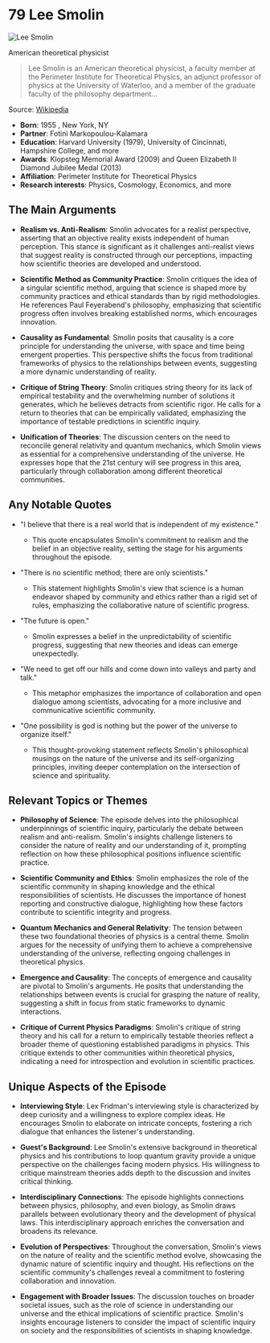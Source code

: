 # 79 Lee Smolin


![Lee Smolin](https://encrypted-tbn0.gstatic.com/images?q=tbn:ANd9GcQqNvik3MzYQgfK6_5iPE-Tqb_ueXbkCDZGbRWrWQ&s=0)

American theoretical physicist

> Lee Smolin is an American theoretical physicist, a faculty member at the Perimeter Institute for Theoretical Physics, an adjunct professor of physics at the University of Waterloo, and a member of the graduate faculty of the philosophy department...

Source: [Wikipedia](https://en.wikipedia.org/wiki/Lee_Smolin)

- **Born**: 1955 , New York, NY
- **Partner**: Fotini Markopoulou-Kalamara
- **Education**: Harvard University (1979), University of Cincinnati, Hampshire College, and more
- **Awards**: Klopsteg Memorial Award (2009) and Queen Elizabeth II Diamond Jubilee Medal (2013)
- **Affiliation**: Perimeter Institute for Theoretical Physics
- **Research interests**: Physics, Cosmology, Economics, and more


## The Main Arguments

- **Realism vs. Anti-Realism**: Smolin advocates for a realist perspective, asserting that an objective reality exists independent of human perception. This stance is significant as it challenges anti-realist views that suggest reality is constructed through our perceptions, impacting how scientific theories are developed and understood.

- **Scientific Method as Community Practice**: Smolin critiques the idea of a singular scientific method, arguing that science is shaped more by community practices and ethical standards than by rigid methodologies. He references Paul Feyerabend's philosophy, emphasizing that scientific progress often involves breaking established norms, which encourages innovation.

- **Causality as Fundamental**: Smolin posits that causality is a core principle for understanding the universe, with space and time being emergent properties. This perspective shifts the focus from traditional frameworks of physics to the relationships between events, suggesting a more dynamic understanding of reality.

- **Critique of String Theory**: Smolin critiques string theory for its lack of empirical testability and the overwhelming number of solutions it generates, which he believes detracts from scientific rigor. He calls for a return to theories that can be empirically validated, emphasizing the importance of testable predictions in scientific inquiry.

- **Unification of Theories**: The discussion centers on the need to reconcile general relativity and quantum mechanics, which Smolin views as essential for a comprehensive understanding of the universe. He expresses hope that the 21st century will see progress in this area, particularly through collaboration among different theoretical communities.

## Any Notable Quotes

- "I believe that there is a real world that is independent of my existence."
  - This quote encapsulates Smolin's commitment to realism and the belief in an objective reality, setting the stage for his arguments throughout the episode.

- "There is no scientific method; there are only scientists."
  - This statement highlights Smolin's view that science is a human endeavor shaped by community and ethics rather than a rigid set of rules, emphasizing the collaborative nature of scientific progress.

- "The future is open."
  - Smolin expresses a belief in the unpredictability of scientific progress, suggesting that new theories and ideas can emerge unexpectedly.

- "We need to get off our hills and come down into valleys and party and talk."
  - This metaphor emphasizes the importance of collaboration and open dialogue among scientists, advocating for a more inclusive and communicative scientific community.

- "One possibility is god is nothing but the power of the universe to organize itself."
  - This thought-provoking statement reflects Smolin's philosophical musings on the nature of the universe and its self-organizing principles, inviting deeper contemplation on the intersection of science and spirituality.

## Relevant Topics or Themes

- **Philosophy of Science**: The episode delves into the philosophical underpinnings of scientific inquiry, particularly the debate between realism and anti-realism. Smolin's insights challenge listeners to consider the nature of reality and our understanding of it, prompting reflection on how these philosophical positions influence scientific practice.

- **Scientific Community and Ethics**: Smolin emphasizes the role of the scientific community in shaping knowledge and the ethical responsibilities of scientists. He discusses the importance of honest reporting and constructive dialogue, highlighting how these factors contribute to scientific integrity and progress.

- **Quantum Mechanics and General Relativity**: The tension between these two foundational theories of physics is a central theme. Smolin argues for the necessity of unifying them to achieve a comprehensive understanding of the universe, reflecting ongoing challenges in theoretical physics.

- **Emergence and Causality**: The concepts of emergence and causality are pivotal to Smolin's arguments. He posits that understanding the relationships between events is crucial for grasping the nature of reality, suggesting a shift in focus from static frameworks to dynamic interactions.

- **Critique of Current Physics Paradigms**: Smolin's critique of string theory and his call for a return to empirically testable theories reflect a broader theme of questioning established paradigms in physics. This critique extends to other communities within theoretical physics, indicating a need for introspection and evolution in scientific practices.

## Unique Aspects of the Episode

- **Interviewing Style**: Lex Fridman's interviewing style is characterized by deep curiosity and a willingness to explore complex ideas. He encourages Smolin to elaborate on intricate concepts, fostering a rich dialogue that enhances the listener's understanding.

- **Guest's Background**: Lee Smolin's extensive background in theoretical physics and his contributions to loop quantum gravity provide a unique perspective on the challenges facing modern physics. His willingness to critique mainstream theories adds depth to the discussion and invites critical thinking.

- **Interdisciplinary Connections**: The episode highlights connections between physics, philosophy, and even biology, as Smolin draws parallels between evolutionary theory and the development of physical laws. This interdisciplinary approach enriches the conversation and broadens its relevance.

- **Evolution of Perspectives**: Throughout the conversation, Smolin's views on the nature of reality and the scientific method evolve, showcasing the dynamic nature of scientific inquiry and thought. His reflections on the scientific community's challenges reveal a commitment to fostering collaboration and innovation.

- **Engagement with Broader Issues**: The discussion touches on broader societal issues, such as the role of science in understanding our universe and the ethical implications of scientific practice. Smolin's insights encourage listeners to consider the impact of scientific inquiry on society and the responsibilities of scientists in shaping knowledge.